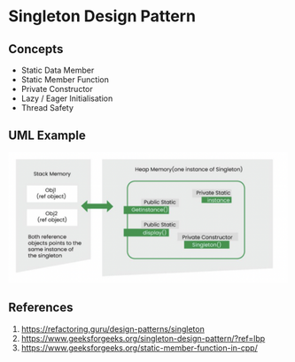 # Singleton Design Pattern


## Concepts
- Static Data Member
- Static Member Function
- Private Constructor
- Lazy / Eager Initialisation
- Thread Safety


## UML Example
![UML Singleton](../../imgs/uml-singleton.png)


## References
1. https://refactoring.guru/design-patterns/singleton
2. https://www.geeksforgeeks.org/singleton-design-pattern/?ref=lbp
3. https://www.geeksforgeeks.org/static-member-function-in-cpp/
